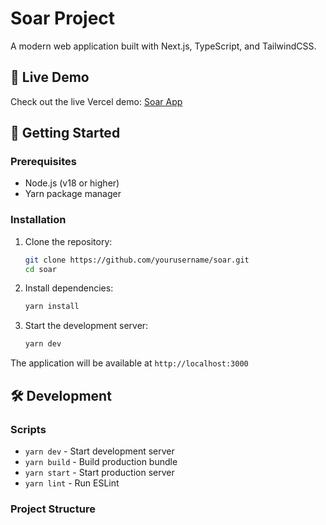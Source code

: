 # Soar Project

A modern web application built with Next.js, TypeScript, and TailwindCSS.

## 🔗 Live Demo

Check out the live Vercel demo: [Soar App](https://soar-git-main-sedanuryildiz23-gmailcoms-projects.vercel.app/settings)

## 🚀 Getting Started

### Prerequisites

- Node.js (v18 or higher)
- Yarn package manager

### Installation

1. Clone the repository:

   ```bash
   git clone https://github.com/yourusername/soar.git
   cd soar
   ```

2. Install dependencies:

   ```bash
   yarn install
   ```

3. Start the development server:
   ```bash
   yarn dev
   ```

The application will be available at `http://localhost:3000`

## 🛠️ Development

### Scripts

- `yarn dev` - Start development server
- `yarn build` - Build production bundle
- `yarn start` - Start production server
- `yarn lint` - Run ESLint

### Project Structure
